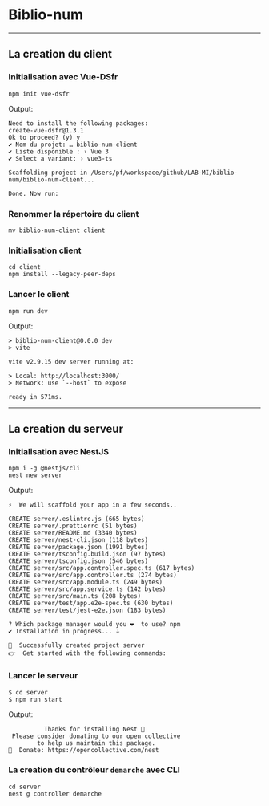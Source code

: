 # Biblio-num


---
## La creation du client


### Initialisation avec Vue-DSfr
```
npm init vue-dsfr
```
Output:
```
Need to install the following packages:
create-vue-dsfr@1.3.1
Ok to proceed? (y) y
✔ Nom du projet: … biblio-num-client
✔ Liste disponible : › Vue 3
✔ Select a variant: › vue3-ts

Scaffolding project in /Users/pf/workspace/github/LAB-MI/biblio-num/biblio-num-client...

Done. Now run:
```


### Renommer la répertoire du client
```
mv biblio-num-client client
```


### Initialisation client
```
cd client
npm install --legacy-peer-deps
```


### Lancer le client
```
npm run dev
```
Output:
```
> biblio-num-client@0.0.0 dev
> vite

vite v2.9.15 dev server running at:

> Local: http://localhost:3000/
> Network: use `--host` to expose

ready in 571ms.
```


---

## La creation du serveur


### Initialisation avec NestJS
```
npm i -g @nestjs/cli
nest new server
```
Output:
```
⚡  We will scaffold your app in a few seconds..

CREATE server/.eslintrc.js (665 bytes)
CREATE server/.prettierrc (51 bytes)
CREATE server/README.md (3340 bytes)
CREATE server/nest-cli.json (118 bytes)
CREATE server/package.json (1991 bytes)
CREATE server/tsconfig.build.json (97 bytes)
CREATE server/tsconfig.json (546 bytes)
CREATE server/src/app.controller.spec.ts (617 bytes)
CREATE server/src/app.controller.ts (274 bytes)
CREATE server/src/app.module.ts (249 bytes)
CREATE server/src/app.service.ts (142 bytes)
CREATE server/src/main.ts (208 bytes)
CREATE server/test/app.e2e-spec.ts (630 bytes)
CREATE server/test/jest-e2e.json (183 bytes)

? Which package manager would you ❤️  to use? npm
✔ Installation in progress... ☕

🚀  Successfully created project server
👉  Get started with the following commands:
```


### Lancer le serveur
```
$ cd server
$ npm run start
```
Output:
```
          Thanks for installing Nest 🙏
 Please consider donating to our open collective
        to help us maintain this package.
🍷  Donate: https://opencollective.com/nest
```


### La creation du contrôleur `demarche` avec CLI
```
cd server
nest g controller demarche
```
